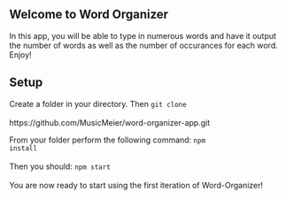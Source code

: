 ## Welcome to Word Organizer

In this app, you will be able to type in numerous words and have it output the number of words as well as the number of occurances for each word. Enjoy!

<h2>Setup</h2>
Create a folder in your directory. Then <code>git clone </code><br><br> https://github.com/MusicMeier/word-organizer-app.git

From your folder perform the following command: <code>npm install</code><br><br>
Then you should: <code>npm start</code><br><br>
You are now ready to start using the first iteration of Word-Organizer!<br>
